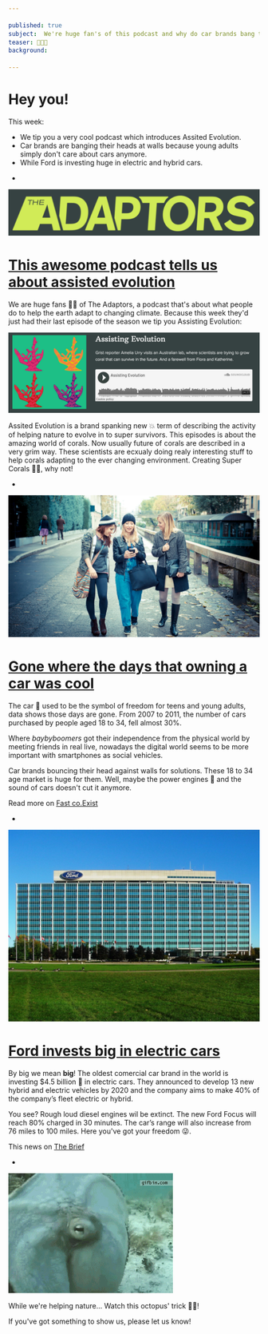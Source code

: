 ```yaml
---

published: true
subject:  We're huge fan's of this podcast and why do car brands bang their heads against walls? 
teaser: 📢💥💸 
background: 

---
```


# Hey you!

This week:

* We tip you a very cool podcast which introduces Assited Evolution.
* Car brands are banging their heads at walls because young adults simply don't care about cars anymore.
* While Ford is investing huge in electric and hybrid cars.

-

[![Adaptors](18-12-15-adaptorslogo.png)](http://www.theadaptors.org/)

# [This awesome podcast tells us about assisted evolution](http://www.theadaptors.org/)
We are huge fans 🙌🏻 of The Adaptors, a podcast that's about what people do to help the earth adapt to changing climate. Because this week they'd just had their last episode of the season we tip you Assisting Evolution:   

[![Assisting evolution](18-12-2015-adaptors-podcastlink.png)](http://www.theadaptors.org/)

Assited Evolution is a brand spanking new 💥 term of describing the activity of helping nature to evolve in to super survivors. This episodes is about the amazing world of corals. Now usually future of corals are described in a very grim way. These scientists are ecxualy doing realy interesting stuff to help corals adapting to the ever changing environment. Creating Super Corals 💪🏼, why not!

-

[![Millenials](18-12-2015-millenials.jpg)](http://www.fastcoexist.com/3027876/millennials-dont-care-about-owning-cars-and-car-makers-cant-figure-out-why)

# [Gone where the days that owning a car was cool](http://www.fastcoexist.com/3027876/millennials-dont-care-about-owning-cars-and-car-makers-cant-figure-out-why) 
The car 🚗 used to be the symbol of freedom for teens and young adults, data shows those days are gone. From 2007 to 2011, the number of cars purchased by people aged 18 to 34, fell almost 30%. 

Where _baybyboomers_ got their independence from the physical world by meeting friends in real live, nowadays the digital world seems to be more important with smartphones as social vehicles. 

Car brands bouncing their head against walls for solutions. These 18 to 34 age market is huge for them. Well, maybe the power engines 💨 and the sound of cars doesn't cut it anymore. 

Read more on [Fast co.Exist](http://www.fastcoexist.com/3027876/millennials-dont-care-about-owning-cars-and-car-makers-cant-figure-out-why)

-

[![Ford](18-12-2015-ford.jpg)](http://www.briefmedia.news/ford-will-invest-4-5-billion-in-electric-cars/)

# [Ford invests big in electric cars](http://www.briefmedia.news/ford-will-invest-4-5-billion-in-electric-cars/)
By big we mean **big**! The oldest comercial car brand in the world is investing $4.5 billion 💸 in electric cars. They announced to develop 13 new hybrid and electric vehicles by 2020 and the company aims to make 40% of the company’s fleet electric or hybrid.

You see? Rough loud diesel engines wil be extinct. The new Ford Focus will reach 80% charged in 30 minutes. The car’s range will also increase from 76 miles to 100 miles. Here you've got your freedom 😜. 

This news on [The Brief](http://www.briefmedia.news/ford-will-invest-4-5-billion-in-electric-cars/)

-

![Octopus](18-12-15-octopus.gif)

While we're helping nature... Watch this octopus' trick 👏🏻!

If you've got something to show us, please let us know!



